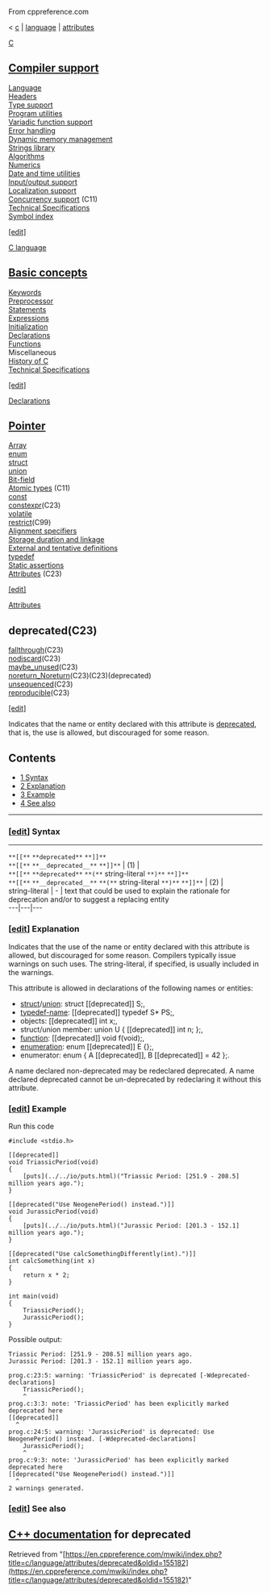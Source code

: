 From cppreference.com

< [c](../../../c.html "c")‎ | [language](../../language.html "c/language")‎ | [attributes](../attributes.html "c/language/attributes")

[ C](../../../c.html "c")

[Compiler support](../../compiler_support.html "c/compiler support")  
---  
[Language](../../language.html "c/language")  
[Headers](../../header.html "c/header")  
[Type support](../../types.html "c/types")  
[Program utilities](../../program.html "c/program")  
[Variadic function support](../../variadic.html "c/variadic")  
[Error handling](../../error.html "c/error")  
[Dynamic memory management](../../memory.html "c/memory")  
[Strings library](../../string.html "c/string")  
[Algorithms](../../algorithm.html "c/algorithm")  
[Numerics](../../numeric.html "c/numeric")  
[Date and time utilities](../../chrono.html "c/chrono")  
[Input/output support](../../io.html "c/io")  
[Localization support](../../locale.html "c/locale")  
[Concurrency support](../../thread.html "c/thread") (C11)  
[Technical Specifications](../../experimental.html "c/experimental")  
[Symbol index](../../index.html "c/symbol index")  
  
[[edit]](https://en.cppreference.com/mwiki/index.php?title=Template:c/navbar_content&action=edit)

[ C language](../../language.html "c/language")

[Basic concepts](../basic_concepts.html "c/language/basic concepts")  
---  
[ Keywords](../../keyword.html "c/keyword")  
[ Preprocessor](../../preprocessor.html "c/preprocessor")  
[ Statements](../statements.html "c/language/statements")  
[ Expressions](../operators.html "c/language/expressions")  
[ Initialization](../initialization.html "c/language/initialization")  
[ Declarations](../declarations.html "c/language/declarations")  
[ Functions](../functions.html "c/language/functions")  
Miscellaneous  
[ History of C](../history.html "c/language/history")  
[Technical Specifications](../../experimental.html "c/experimental")  
  
[[edit]](https://en.cppreference.com/mwiki/index.php?title=Template:c/language/navbar_content&action=edit)

[ Declarations](../declarations.html "c/language/declarations")

[Pointer](../pointer.html "c/language/pointer")  
---  
[Array](../array.html "c/language/array")  
[enum](../enum.html "c/language/enum")  
[struct](../struct.html "c/language/struct")  
[union](../union.html "c/language/union")  
[Bit-field](../bit_field.html "c/language/bit field")  
[Atomic types](../atomic.html "c/language/atomic") (C11)  
[const](../const.html "c/language/const")  
[constexpr](../constexpr.html "c/language/constexpr")(C23)  
[volatile](../volatile.html "c/language/volatile")  
[restrict](../restrict.html "c/language/restrict")(C99)  
[Alignment specifiers](../alignas.html "c/language/ Alignas")  
[Storage duration and linkage](../storage_class_specifiers.html "c/language/storage duration")  
[External and tentative definitions](../extern.html "c/language/extern")  
[typedef](../typedef.html "c/language/typedef")  
[Static assertions](../static_assert.html "c/language/ Static assert")  
[Attributes](../attributes.html "c/language/attributes") (C23)  
  
[[edit]](https://en.cppreference.com/mwiki/index.php?title=Template:c/language/declarations/navbar_content&action=edit)

[ Attributes](../attributes.html "c/language/attributes")

**deprecated**(C23)  
---  
[fallthrough](fallthrough.html "c/language/attributes/fallthrough")(C23)  
[nodiscard](nodiscard.html "c/language/attributes/nodiscard")(C23)  
[maybe_unused](maybe_unused.html "c/language/attributes/maybe unused")(C23)  
[noreturn_Noreturn](noreturn.html "c/language/attributes/noreturn")(C23)(C23)(deprecated)  
[unsequenced](reproducible.html "c/language/attributes/unsequenced")(C23)  
[reproducible](reproducible.html "c/language/attributes/reproducible")(C23)  
  
[[edit]](https://en.cppreference.com/mwiki/index.php?title=Template:c/language/attributes/navbar_content&action=edit)

Indicates that the name or entity declared with this attribute is [deprecated](https://en.wikipedia.org/wiki/Deprecation "enwiki:Deprecation"), that is, the use is allowed, but discouraged for some reason. 

## Contents

  * [1 Syntax](deprecated.html#Syntax)
  * [2 Explanation](deprecated.html#Explanation)
  * [3 Example](deprecated.html#Example)
  * [4 See also](deprecated.html#See_also)

  
---  
  
### [[edit](https://en.cppreference.com/mwiki/index.php?title=c/language/attributes/deprecated&action=edit&section=1 "Edit section: Syntax")] Syntax  
  
---  
`**[[**` `**deprecated**` `**]]**`  
`**[[**` `**__deprecated__**` `**]]**` |  (1)  |   
`**[[**` `**deprecated**` `**(**` string-literal `**)**` `**]]**`  
`**[[**` `**__deprecated__**` `**(**` string-literal `**)**` `**]]**` |  (2)  |   
string-literal |  \-  |  text that could be used to explain the rationale for deprecation and/or to suggest a replacing entity   
---|---|---  
  
### [[edit](https://en.cppreference.com/mwiki/index.php?title=c/language/attributes/deprecated&action=edit&section=2 "Edit section: Explanation")] Explanation

Indicates that the use of the name or entity declared with this attribute is allowed, but discouraged for some reason. Compilers typically issue warnings on such uses. The string-literal, if specified, is usually included in the warnings. 

This attribute is allowed in declarations of the following names or entities: 

  * [struct](../struct.html "c/language/struct")/[union](../union.html "c/language/union"): struct [[deprecated]] S;, 
  * [typedef-name](../typedef.html "c/language/typedef"): [[deprecated]] typedef S* PS;, 
  * objects: [[deprecated]] int x;, 
  * struct/union member: union U { [[deprecated]] int n; };, 
  * [function](../function_definition.html "c/language/function definition"): [[deprecated]] void f(void);, 
  * [enumeration](../enum.html "c/language/enum"): enum [[deprecated]] E {};, 
  * enumerator: enum { A [[deprecated]], B [[deprecated]] = 42 };. 



A name declared non-deprecated may be redeclared deprecated. A name declared deprecated cannot be un-deprecated by redeclaring it without this attribute. 

### [[edit](https://en.cppreference.com/mwiki/index.php?title=c/language/attributes/deprecated&action=edit&section=3 "Edit section: Example")] Example

Run this code
    
    
    #include <stdio.h>
     
    [[deprecated]]
    void TriassicPeriod(void)
    {
        [puts](../../io/puts.html)("Triassic Period: [251.9 - 208.5] million years ago.");
    }
     
    [[deprecated("Use NeogenePeriod() instead.")]]
    void JurassicPeriod(void)
    {
        [puts](../../io/puts.html)("Jurassic Period: [201.3 - 152.1] million years ago.");
    }
     
    [[deprecated("Use calcSomethingDifferently(int).")]]
    int calcSomething(int x)
    {
        return x * 2;
    }
     
    int main(void)
    {
        TriassicPeriod();
        JurassicPeriod();
    }

Possible output: 
    
    
    Triassic Period: [251.9 - 208.5] million years ago.
    Jurassic Period: [201.3 - 152.1] million years ago.
     
    prog.c:23:5: warning: 'TriassicPeriod' is deprecated [-Wdeprecated-declarations]
        TriassicPeriod();
        ^
    prog.c:3:3: note: 'TriassicPeriod' has been explicitly marked deprecated here
    [[deprecated]]
      ^
    prog.c:24:5: warning: 'JurassicPeriod' is deprecated: Use NeogenePeriod() instead. [-Wdeprecated-declarations]
        JurassicPeriod();
        ^
    prog.c:9:3: note: 'JurassicPeriod' has been explicitly marked deprecated here
    [[deprecated("Use NeogenePeriod() instead.")]]
      ^
    2 warnings generated.

### [[edit](https://en.cppreference.com/mwiki/index.php?title=c/language/attributes/deprecated&action=edit&section=4 "Edit section: See also")] See also

[C++ documentation](../../../cpp/language/attributes/deprecated.html "cpp/language/attributes/deprecated") for deprecated  
---  
  
Retrieved from "[https://en.cppreference.com/mwiki/index.php?title=c/language/attributes/deprecated&oldid=155182](https://en.cppreference.com/mwiki/index.php?title=c/language/attributes/deprecated&oldid=155182)" 
